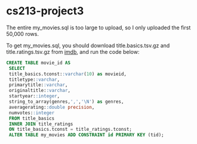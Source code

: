 # cs213-project3

The entire my_movies.sql is too large to upload, so I only uploaded the first 50,000 rows.

To get my_movies.sql, you should download title.basics.tsv.gz and title.ratings.tsv.gz from [imdb](https://datasets.imdbws.com/), and run the code below:

```sql
CREATE TABLE movie_id AS
 SELECT
 title_basics.tconst::varchar(10) as movieid,
 titletype::varchar,
 primarytitle::varchar,
 originaltitle::varchar,
 startyear::integer,
 string_to_array(genres,',','\N') as genres,
 averagerating::double precision,
 numvotes::integer
 FROM title_basics
 INNER JOIN title_ratings
 ON title_basics.tconst = title_ratings.tconst;
 ALTER TABLE my_movies ADD CONSTRAINT id PRIMARY KEY (tid);
```
